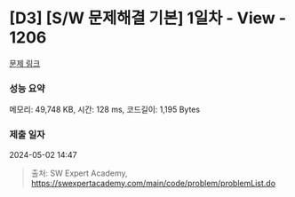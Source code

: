 # [D3] [S/W 문제해결 기본] 1일차 - View - 1206 

[문제 링크](https://swexpertacademy.com/main/code/problem/problemDetail.do?contestProbId=AV134DPqAA8CFAYh) 

### 성능 요약

메모리: 49,748 KB, 시간: 128 ms, 코드길이: 1,195 Bytes

### 제출 일자

2024-05-02 14:47



> 출처: SW Expert Academy, https://swexpertacademy.com/main/code/problem/problemList.do